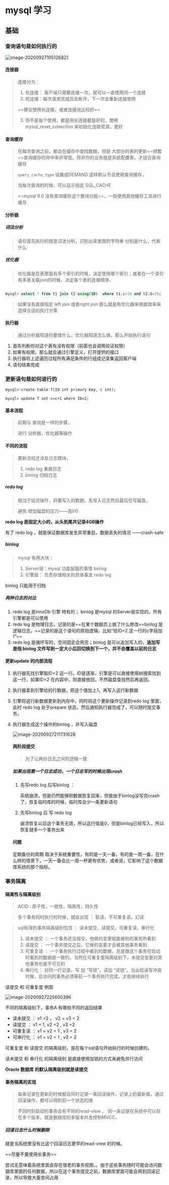# mysql 学习

## 基础

### 查询语句是如何执行的

![image-20200927105126821](img/image-20200927105126821.png)



#### 连接器

> 连接分为： 
>
> 1. 长连接： 客户端只需要连接一次，就可以一直使用同一个连接
> 2. 短连接：每次请求完成后会断开，下一次会重新连接使用
>
> ==建议使用长连接，或者连接池比较好==
>
> 3. 但不是每个使用，都是用长连接都是好的，使用mysql_reset_conection 来初始化连接资源，更好



####  查询缓存

> 在每次查询之前，都会在缓存中查找数据，但是 大部分的表的更新==频繁==查询缓存的命中率非常低，除非你的业务就是系统配置表，才适合查询缓存
>
> `query_cache_type` 设置成DEMAND 这样默认不会使用查询缓存，
>
> 当每次查询的时候，可以显示指定 SQL_CACHE
>
> ==mysql 8.0 没有查询缓存这个整块功能==，一般使用其他缓存工具进行缓存

#### 分析器

#####  词法分析

> 语句首先执行的就是词法分析，识别出来里面的字符串 分别是什么，代表什么

##### 优化器

> 优化器是在表里面有多个索引的时候，决定使用哪个索引；或者在一个语句有多表关联join的时候，决定各个表的连接顺序，

```sql

mysql> select * from t1 join t2 using(ID)  where t1.c=10 and t2.d=20;
```

> 如果没有直接指定 left join 或者right join  那么就是有优化器来根据效率来选择合适的执行方案

#### 执行器

> 通过分析器知道你要做什么，优化器知道怎么做，那么开始执行语句

1. 首先判断你对这个表有没有权限（前面也会调用验证权限）
2. 如果有权限，那么就会通过引擎定义，打开提供的接口
3.  执行器将上述遍历过程所有满足条件的行组成记录集返回客户端
4. 语句结束完成

### 更新语句是如何进行的

```mysql
mysql> create table T(ID int primary key, c int);

mysql> update T set c=c+1 where ID=2;
```

####  基本流程

> 前期与 查询是一样的步骤，
>
> 进行 分析器，优化器等操作

#### 不同的流程

> 更新流程还涉及日志模块，
>
> 1. redo log 重做日志
> 2. binlog  归档日志

##### redo log

> 相当于延迟操作，将要写入的数据，先写入日志然后最后在写磁盘，
>
> 避免 增加磁盘的压力——高I/O

**redo log 是固定大小的，从头到尾共记录4GB操作**

有了 redo log ，就能保证数据库发生异常重启，数据丢失的情况 ——crash-safe

##### binlog

> mysql  有两大块：  
>
> 1. Server层：mysql 功能层面的事情 binlog
> 2. 引擎层： 负责存储相关的具体事宜 redo log

binlog 只能用于归档

#####  两种日志的对比

1. redo log 是innoDb 引擎 特有的； binlog 是mysql 的Server层实现的，所有引擎都是可以使用
2. redo log 是物理日志，记录的是==在某个数据页上做了什么修改==binlog 是逻辑日志，==记录的是这个语句的原始逻辑，比如“给ID=2 这一行的c字段加1”==
3. redo log 是循环写的，空间固定会用完；binlog 是可以追加写入的，**追加写是指 binlog 文件写到一定大小后回切换到下一个，并不会覆盖以前的日志**

#### 更新update 的内部流程

1. 执行器先找引擎取ID=2 这一行。ID是逐渐，引擎是可以直接使用树搜索找到这一行，如果ID=2 在内容中，则直接放回，不然磁盘查找然后再返回。

2. 执行器拿到引擎给的行数据，把这个值加上1，再写入这行新数据

3. 引擎将这行新数据更新到内存中，同时将这个更新操作记录到redo log 里面，此时 redo log 处于prepare 状态，然后通知执行器完成了，可以随时提交事务。

4. 执行器生成这个操作的binlog ，并写入磁盘

   ![image-20200927211731628](img/image-20200927211731628.png)

   ####  两阶段提交

   > 为了让两份日志之间的逻辑一致

   ##### 如果出现第一个日志成功，一个日志写的时候出现crash

   1. 先写redo log 后写binlog ： 

      系统崩溃，但是仍然能够把数据恢复回来，但是由于binlog没写完crash了，恢复临时库的时候，临时库会少一条更新语句

   2. 先写binlog  后 写 redo log  

      崩溃恢复以后这个事务无效，所以这行值是0，但是binlog已经写入，所以恢复就多一个事务出来 

   #### 问题

   定期备份的周期 取决于系统重要性，有的是一天一备，有的是一周一备，在什么样的情景下，一天一备会比一周一杯更有优势，或者说，它影响了这个数据库系统的那个指标。

### 事务隔离

####  隔离性与隔离级别

> ACID : 原子性，一致性，隔离性，持久性

> 多个事务同时执行的时候，就会出现 ： 脏读，不可重复读，幻读

> sql标准的事务隔离级别包含 ： 读未提交，读提交，可重复读，串行化
>
> 1.  读未提交 ： 一个事务还没提交，他做的变更就能被别的事务所看到
> 2. 读提交 ： 一个事务提交之后，它做的变更才会被其他事务看到
> 3. 可重复读 ： 一个事务执行过程中看到的数据，总是跟这个事务在启动时看到的数据是一致的。当然在可重复度隔离级别下，未提交变更对其他事务也是不可见的
> 4. 串行化： 对同一行记录，写 加 “写锁”，读加 “读锁”。当出现读写冲突时候，后访问的事务必须等前一个事务执行完成，才能继续执行

读提交 和 可重复度  例图

![image-20200927225600396](img/image-20200927225600396.png)

不同的隔离级别下，事务A 有哪些不同的返回结果

- 读未提交 ： v1 =2  ， v2 = v3 = 2
- 读提交 ： v1 = 1, v2 =2  , v3 =2
- 可重复读 ： v1 = v2 = 1 ,  v3 = 2
- 可串行化 ： v1 = v2 = 1 , v3 = 2

可重复度 和 读提交 的隔离级别，是在每个sql语句开始执行的时候创建的。

读未提交 和 串行化  的隔离级别 是直接使用加锁的方式来避免并行访问

**Oracle 数据库 的默认隔离级别就是读提交**

#### 事务隔离的实现

> 每条记录在更新的时候都会同时记录一条回滚操作，记录上的最新值，通过回滚操作，都可以得到前一个状态的值
>
> 不同时刻启动的事务会有不同的read-view 。 同一条记录在系统中可以存在多个版本。就是数据库的多版本并发控制MVCC，

##### 回滚日志什么时候删除

就是当系统里没有比这个回滚日志更早的read-view 的时候。

==尽量不要使用长事务==

尝试无意味着系统里面会存在很老的事务视图，。由于这些事务随时可能会访问数据库里面的任何数据，所以在这个事务提交之前，数据库里面可能会用到回滚记录，所以导致大量空间占用